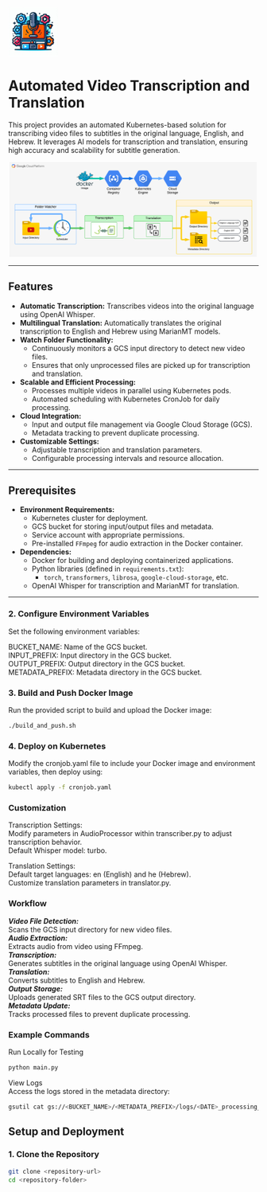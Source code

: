 <img src="appendix/icon.png" alt="Alt text for image1" width="100"/>

# Automated Video Transcription and Translation

This project provides an automated Kubernetes-based solution for transcribing video files to subtitles in the original language, English, and Hebrew. It leverages AI models for transcription and translation, ensuring high accuracy and scalability for subtitle generation.

<img src="appendix/workflow.png" alt="Alt text for image1" width="500"/>

---

## Features
- **Automatic Transcription:** Transcribes videos into the original language using OpenAI Whisper.
- **Multilingual Translation:** Automatically translates the original transcription to English and Hebrew using MarianMT models.
- **Watch Folder Functionality:**
  - Continuously monitors a GCS input directory to detect new video files.
  - Ensures that only unprocessed files are picked up for transcription and translation.
- **Scalable and Efficient Processing:**
  - Processes multiple videos in parallel using Kubernetes pods.
  - Automated scheduling with Kubernetes CronJob for daily processing.
- **Cloud Integration:**
  - Input and output file management via Google Cloud Storage (GCS).
  - Metadata tracking to prevent duplicate processing.
- **Customizable Settings:**
  - Adjustable transcription and translation parameters.
  - Configurable processing intervals and resource allocation.

---

## Prerequisites
- **Environment Requirements:**
  - Kubernetes cluster for deployment.
  - GCS bucket for storing input/output files and metadata.
  - Service account with appropriate permissions.
  - Pre-installed `FFmpeg` for audio extraction in the Docker container.
- **Dependencies:**
  - Docker for building and deploying containerized applications.
  - Python libraries (defined in `requirements.txt`):
    - `torch`, `transformers`, `librosa`, `google-cloud-storage`, etc.
  - OpenAI Whisper for transcription and MarianMT for translation.

---

### 2. Configure Environment Variables
Set the following environment variables:   

BUCKET_NAME: Name of the GCS bucket.   
INPUT_PREFIX: Input directory in the GCS bucket.   
OUTPUT_PREFIX: Output directory in the GCS bucket.   
METADATA_PREFIX: Metadata directory in the GCS bucket.   

### 3. Build and Push Docker Image
Run the provided script to build and upload the Docker image:   

```bash
./build_and_push.sh
```

### 4. Deploy on Kubernetes
Modify the cronjob.yaml file to include your Docker image and environment variables, then deploy using:   

```bash
kubectl apply -f cronjob.yaml
```

### Customization   
Transcription Settings:      
Modify parameters in AudioProcessor within transcriber.py to adjust transcription behavior.   
Default Whisper model: turbo.   

Translation Settings:   
Default target languages: en (English) and he (Hebrew).   
Customize translation parameters in translator.py.   

### Workflow
***Video File Detection:***   
    Scans the GCS input directory for new video files.   
***Audio Extraction:***   
    Extracts audio from video using FFmpeg.   
***Transcription:***   
    Generates subtitles in the original language using OpenAI Whisper.   
***Translation:***   
    Converts subtitles to English and Hebrew.   
***Output Storage:***   
    Uploads generated SRT files to the GCS output directory.   
***Metadata Update:***   
    Tracks processed files to prevent duplicate processing.   

### Example Commands   
Run Locally for Testing    
```bash
python main.py
```
   
View Logs   
Access the logs stored in the metadata directory:   
```bash
gsutil cat gs://<BUCKET_NAME>/<METADATA_PREFIX>/logs/<DATE>_processing_log.json
```


## Setup and Deployment

### 1. Clone the Repository
```bash
git clone <repository-url>
cd <repository-folder>
